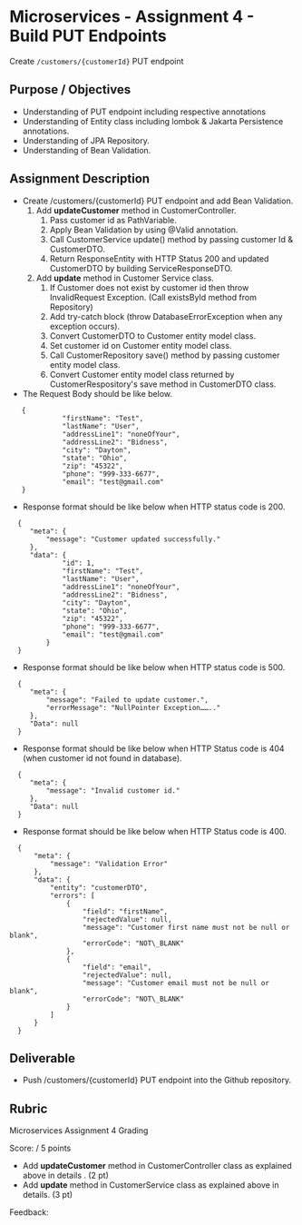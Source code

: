 # Microservices - Assignment 4 - Build PUT Endpoints

Create `/customers/{customerId}` PUT endpoint

## Purpose / Objectives

- Understanding of PUT endpoint including respective annotations  
- Understanding of Entity class including lombok & Jakarta Persistence annotations.  
- Understanding of JPA Repository.  
- Understanding of Bean Validation.

## Assignment Description

* Create /customers/{customerId} PUT endpoint and add Bean Validation.
  1. Add **updateCustomer** method in CustomerController.
     1. Pass customer id as PathVariable.
     2. Apply Bean Validation by using @Valid annotation.
     3. Call CustomerService update() method by passing customer Id & CustomerDTO.
     4. Return ResponseEntity with HTTP Status 200 and updated CustomerDTO by building ServiceResponseDTO.
  2. Add **update** method in Customer Service class.
     1. If Customer does not exist by customer id then throw InvalidRequest Exception. (Call existsById method from Repository)
     2. Add try-catch block (throw DatabaseErrorException when any exception occurs).
     3. Convert CustomerDTO to Customer entity model class.
     4. Set customer id on Customer entity model class.
     5. Call CustomerRepository save() method by passing customer entity model class.
     6. Convert Customer entity model class returned by CustomerRespository's save method in CustomerDTO class.
* The Request Body should be like below.
```
   {  
             "firstName": "Test",  
             "lastName": "User",  
             "addressLine1": "noneOfYour",  
             "addressLine2": "Bidness",  
             "city": "Dayton",  
             "state": "Ohio",  
             "zip": "45322",  
             "phone": "999-333-6677",  
             "email": "test@gmail.com"  
   }
```
    
* Response format should be like below when HTTP status code is 200\.
```
  {  
     "meta": {  
         "message": "Customer updated successfully."  
     },  
     "data": {  
             "id": 1,  
             "firstName": "Test",  
             "lastName": "User",  
             "addressLine1": "noneOfYour",  
             "addressLine2": "Bidness",  
             "city": "Dayton",  
             "state": "Ohio",  
             "zip": "45322",  
             "phone": "999-333-6677",  
             "email": "test@gmail.com"  
         } 
  }
```
* Response format should be like below when HTTP status code is 500\.  
```
  {  
     "meta": {  
         "message": "Failed to update customer.",  
         "errorMessage": "NullPointer Exception…….."  
     },  
     "Data": null  
  }
```

* Response format should be like below when HTTP Status code is 404 (when customer id not found in database)\.
```
  {  
     "meta": {  
         "message": "Invalid customer id." 
     },  
     "Data": null  
  }
```
* Response format should be like below when HTTP Status code is 400\.
```
  {  
      "meta": {  
          "message": "Validation Error"  
      },  
      "data": {  
          "entity": "customerDTO",  
          "errors": [  
              {  
                  "field": "firstName",  
                  "rejectedValue": null,  
                  "message": "Customer first name must not be null or blank",  
                  "errorCode": "NOT\_BLANK"  
              },  
              {  
                  "field": "email",  
                  "rejectedValue": null,  
                  "message": "Customer email must not be null or blank",  
                  "errorCode": "NOT\_BLANK"  
              }  
          ]  
      }  
  }
```

## Deliverable

* Push /customers/{customerId} PUT endpoint into the Github repository.  
 
## Rubric

Microservices Assignment 4 Grading

Score:  / 5 points

- Add **updateCustomer** method in CustomerController class as explained above in details . (2 pt)
- Add **update** method in CustomerService class as explained above in details. (3 pt)

Feedback: 
